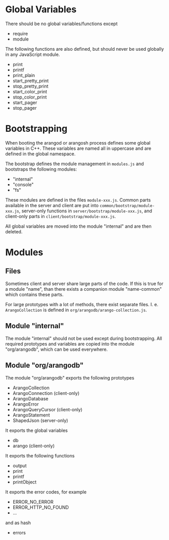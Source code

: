 Global Variables
================

There should be no global variables/functions except

* require
* module

The following functions are also defined, but should never be used globally in
any JavaScript module.

* print
* printf
* print_plain
* start_pretty_print
* stop_pretty_print
* start_color_print
* stop_color_print
* start_pager
* stop_pager

Bootstrapping
=============

When booting the arangod or arangosh process defines some global variables in
C++. These variables are named all in uppercase and are defined in the global
namespace.

The bootstrap defines the module management in `modules.js` and bootstraps
the following modules:

- "internal"
- "console"
- "fs"

These modules are defined in the files `module-xxx.js`. Common parts available
in the server and client are put into `common/bootstrap/module-xxx.js`,
server-only functions in `server/bootstrap/module-xxx.js`, and client-only parts
in `client/bootstrap/module-xxx.js`.

All global variables are moved into the module "internal" and are then deleted.

Modules
=======

Files
-----

Sometimes client and server share large parts of the code. If this is true for a
module "name", than there exists a companion module "name-common" which contains
these parts.

For large prototypes with a lot of methods, there exist separate files. I. e.
`ArangoCollection` is defined in `org/arangodb/arango-collection.js`.

Module "internal"
-----------------

The module "internal" should not be used except during bootstrapping. All
required prototypes and variables are copied into the module "org/arangodb",
which can be used everywhere.

Module "org/arangodb"
---------------------

The module "org/arangodb" exports the following prototypes

- ArangoCollection
- ArangoConnection (client-only)
- ArangoDatabase
- ArangoError
- ArangoQueryCursor (client-only)
- ArangoStatement
- ShapedJson (server-only)

It exports the global variables

- db
- arango (client-only)

It exports the following functions

- output
- print
- printf
- printObject

It exports the error codes, for example

- ERROR_NO_ERROR
- ERROR_HTTP_NO_FOUND
- ...

and as hash

- errors
